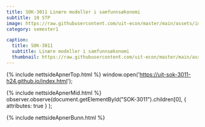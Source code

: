 ```yaml
---
title: SOK-3011 Linære modeller i samfunnsøkonomi
subtitle: 10 STP
image: https://raw.githubusercontent.com/uit-econ/master/main/assets/img/SOK-3011.png
category: semester1

caption:
  title: SOK-3011
  subtitle: Linære modeller i samfunnsøkonomi
  thumbnail: https://raw.githubusercontent.com/uit-econ/master/main/assets/img/SOK-3011.png
---
```



{% include nettsideApnerTop.html %}
window.open('https://uit-sok-3011-h24.github.io/index.html');

{% include nettsideApnerMid.html %} 
observer.observe(document.getElementById("SOK-3011").children[0], { attributes: true } );

{% include nettsideApnerBunn.html %}
